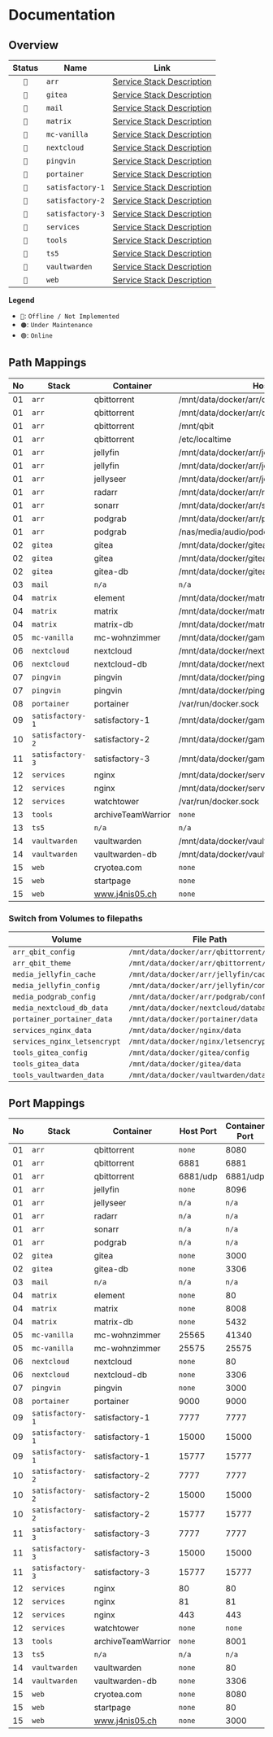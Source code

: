 Documentation
===

## Overview

| Status | Name             | Link                                           |
| :----: | ---------------- | ---------------------------------------------- |
| `🔴`  | `arr`            | [Service Stack Description](arr.md)            |
| `🔴`  | `gitea`          | [Service Stack Description](gitea.md)          |
| `🔴`  | `mail`           | [Service Stack Description](mail.md)           |
| `🔴`  | `matrix`         | [Service Stack Description](matrix.md)         |
| `🔴`  | `mc-vanilla`     | [Service Stack Description](mc-vanilla.md)     |
| `🔴`  | `nextcloud`      | [Service Stack Description](nextcloud.md)      |
| `🔴`  | `pingvin`        | [Service Stack Description](pingvin.md)        |
| `🔴`  | `portainer`      | [Service Stack Description](portainer.md)      |
| `🔴`  | `satisfactory-1` | [Service Stack Description](satisfactory-1.md) |
| `🔴`  | `satisfactory-2` | [Service Stack Description](satisfactory-2.md) |
| `🔴`  | `satisfactory-3` | [Service Stack Description](satisfactory-3.md) |
| `🔴`  | `services`       | [Service Stack Description](services.md)       |
| `🔴`  | `tools`          | [Service Stack Description](tools.md)          |
| `🔴`  | `ts5`            | [Service Stack Description](ts5.md)            |
| `🔴`  | `vaultwarden`    | [Service Stack Description](vaultwarden.md)    |
| `🔴`  | `web`            | [Service Stack Description](web.md)            |

**Legend**
* `🔴`: `Offline / Not Implemented`
* `🟠`: `Under Maintenance`
* `🟢`: `Online`


## Path Mappings
| No | Stack            | Container          | Host Path                                     | Container Path               |
| -- | ---------------- | ------------------ | --------------------------------------------- | ---------------------------- |
| 01 | `arr`            | qbittorrent        | /mnt/data/docker/arr/qbittorrent/config       | /config                      |
| 01 | `arr`            | qbittorrent        | /mnt/data/docker/arr/qbittorrent/theme        | /theme                       |
| 01 | `arr`            | qbittorrent        | /mnt/qbit                                     | /data                        |
| 01 | `arr`            | qbittorrent        | /etc/localtime                                | /etc/localtime               |
| 01 | `arr`            | jellyfin           | /mnt/data/docker/arr/jellyfin/config          | /config                      |
| 01 | `arr`            | jellyfin           | /mnt/data/docker/arr/jellyfin/cache           | /cache                       |
| 01 | `arr`            | jellyseer          | /mnt/data/docker/arr/jellyseer/`n/a`          | /`n/a`                       |
| 01 | `arr`            | radarr             | /mnt/data/docker/arr/radarr/`n/a`             | /`n/a`                       |
| 01 | `arr`            | sonarr             | /mnt/data/docker/arr/sonarr/`n/a`             | /`n/a`                       |
| 01 | `arr`            | podgrab            | /mnt/data/docker/arr/podgrab/config           | /config                      |
| 01 | `arr`            | podgrab            | /nas/media/audio/podcasts                     | /assets                      |
| 02 | `gitea`          | gitea              | /mnt/data/docker/gitea/gitea/data             | /data                        |
| 02 | `gitea`          | gitea              | /mnt/data/docker/gitea/gitea/config           | /etc/gitea                   |
| 02 | `gitea`          | gitea-db           | /mnt/data/docker/gitea/database/data          | /var/lib/mysql               |
| 03 | `mail`           | `n/a`              | `n/a`                                         | `n/a`                        |
| 04 | `matrix`         | element            | /mnt/data/docker/matrix/element/config.json   | /app/config.json             |
| 04 | `matrix`         | matrix             | /mnt/data/docker/matrix/matrix/data           | /data                        |
| 04 | `matrix`         | matrix-db          | /mnt/data/docker/matrix/database/data         | /var/lib/postgresql          |
| 05 | `mc-vanilla`     | mc-wohnzimmer      | /mnt/data/docker/games/vanilla                | /minecraft                   |
| 06 | `nextcloud`      | nextcloud          | /mnt/data/docker/nextcloud/nextcloud /data    | /var/www/html                |
| 06 | `nextcloud`      | nextcloud-db       | /mnt/data/docker/nextcloud/database/data      | //var/lib/mysql              |
| 07 | `pingvin`        | pingvin            | /mnt/data/docker/pingvin/pingvin/data         | /opt/app/backend/data        |
| 07 | `pingvin`        | pingvin            | /mnt/data/docker/pingvin/pingvin/images       | /opt/app/frontend/public/img |
| 08 | `portainer`      | portainer          | /var/run/docker.sock                          | /var/run/docker.sock         |
| 09 | `satisfactory-1` | satisfactory-1     | /mnt/data/docker/games/satisfactory1/config   | /config                      |
| 10 | `satisfactory-2` | satisfactory-2     | /mnt/data/docker/games/satisfactory2/config   | /config                      |
| 11 | `satisfactory-3` | satisfactory-3     | /mnt/data/docker/games/satisfactory3/config   | /config                      |
| 12 | `services`       | nginx              | /mnt/data/docker/services/nginx/data          | /data                        |
| 12 | `services`       | nginx              | /mnt/data/docker/services/nginx/letsencrypt   | /etc/letsencrypt             |
| 12 | `services`       | watchtower         | /var/run/docker.sock                          | /var/run/docker.sock         |
| 13 | `tools`          | archiveTeamWarrior | `none`                                        | `none`                       |
| 13 | `ts5`            | `n/a`              | `n/a`                                         | `n/a`                        |
| 14 | `vaultwarden`    | vaultwarden        | /mnt/data/docker/vaultwarden/vaultwarden/data | /data                        |
| 14 | `vaultwarden`    | vaultwarden-db     | /mnt/data/docker/vaultwarden/database/data    | /var/lib/mysql               |
| 15 | `web`            | cryotea.com        | `none`                                        | /home/node/app               |
| 15 | `web`            | startpage          | `none`                                        | /usr/share/nginx/html        |
| 15 | `web`            | www.j4nis05.ch     | `none`                                        | /app                         |


### Switch from Volumes to filepaths
| Volume                       | File Path                                 |
| ---------------------------- | ----------------------------------------- |
| `arr_qbit_config`            | `/mnt/data/docker/arr/qbittorrent/config` |
| `arr_qbit_theme`             | `/mnt/data/docker/arr/qbittorrent/theme`  |
| `media_jellyfin_cache`       | `/mnt/data/docker/arr/jellyfin/cache`     |
| `media_jellyfin_config`      | `/mnt/data/docker/arr/jellyfin/config`    |
| `media_podgrab_config`       | `/mnt/data/docker/arr/podgrab/config`     |
| `media_nextcloud_db_data`    | `/mnt/data/docker/nextcloud/database`     |
| `portainer_portainer_data`   | `/mnt/data/docker/portainer/data`         |
| `services_nginx_data`        | `/mnt/data/docker/nginx/data`             |
| `services_nginx_letsencrypt` | `/mnt/data/docker/nginx/letsencrypt`      |
| `tools_gitea_config`         | `/mnt/data/docker/gitea/config`           |
| `tools_gitea_data`           | `/mnt/data/docker/gitea/data`             |
| `tools_vaultwarden_data`     | `/mnt/data/docker/vaultwarden/data`       |


## Port Mappings
| No | Stack            | Container          | Host Port | Container Port |
| -- | ---------------- | ------------------ | --------- | -------------- |
| 01 | `arr`            | qbittorrent        | `none`    | 8080           |
| 01 | `arr`            | qbittorrent        | 6881      | 6881           |
| 01 | `arr`            | qbittorrent        | 6881/udp  | 6881/udp       |
| 01 | `arr`            | jellyfin           | `none`    | 8096           |
| 01 | `arr`            | jellyseer          | `n/a`     | `n/a`          |
| 01 | `arr`            | radarr             | `n/a`     | `n/a`          |
| 01 | `arr`            | sonarr             | `n/a`     | `n/a`          |
| 01 | `arr`            | podgrab            | `n/a`     | `n/a`          |
| 02 | `gitea`          | gitea              | `none`    | 3000           |
| 02 | `gitea`          | gitea-db           | `none`    | 3306           |
| 03 | `mail`           | `n/a`              | `n/a`     | `n/a`          |
| 04 | `matrix`         | element            | `none`    | 80             |
| 04 | `matrix`         | matrix             | `none`    | 8008           |
| 04 | `matrix`         | matrix-db          | `none`    | 5432           |
| 05 | `mc-vanilla`     | mc-wohnzimmer      | 25565     | 41340          |
| 05 | `mc-vanilla`     | mc-wohnzimmer      | 25575     | 25575          |
| 06 | `nextcloud`      | nextcloud          | `none`    | 80             |
| 06 | `nextcloud`      | nextcloud-db       | `none`    | 3306           |
| 07 | `pingvin`        | pingvin            | `none`    | 3000           |
| 08 | `portainer`      | portainer          | 9000      | 9000           |
| 09 | `satisfactory-1` | satisfactory-1     | 7777      | 7777           |
| 09 | `satisfactory-1` | satisfactory-1     | 15000     | 15000          |
| 09 | `satisfactory-1` | satisfactory-1     | 15777     | 15777          |
| 10 | `satisfactory-2` | satisfactory-2     | 7777      | 7777           |
| 10 | `satisfactory-2` | satisfactory-2     | 15000     | 15000          |
| 10 | `satisfactory-2` | satisfactory-2     | 15777     | 15777          |
| 11 | `satisfactory-3` | satisfactory-3     | 7777      | 7777           |
| 11 | `satisfactory-3` | satisfactory-3     | 15000     | 15000          |
| 11 | `satisfactory-3` | satisfactory-3     | 15777     | 15777          |
| 12 | `services`       | nginx              | 80        | 80             |
| 12 | `services`       | nginx              | 81        | 81             |
| 12 | `services`       | nginx              | 443       | 443            |
| 12 | `services`       | watchtower         | `none`    | `none`         |
| 13 | `tools`          | archiveTeamWarrior | `none`    | 8001           |
| 13 | `ts5`            | `n/a`              | `n/a`     | `n/a`          |
| 14 | `vaultwarden`    | vaultwarden        | `none`    | 80             |
| 14 | `vaultwarden`    | vaultwarden-db     | `none`    | 3306           |
| 15 | `web`            | cryotea.com        | `none`    | 8080           |
| 15 | `web`            | startpage          | `none`    | 80             |
| 15 | `web`            | www.j4nis05.ch     | `none`    | 3000           |
